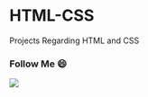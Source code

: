 # HTML-CSS
Projects Regarding HTML and CSS

### Follow Me 😄 
<a href="https://github.com/rutikkpatel" aria-label="Follow @rutikkpatel on GitHub"><img  src="https://img.shields.io/badge/Follow👉-@rutikkpatel-ff7675?style=for-the-badge"  />
</a>
<br>
